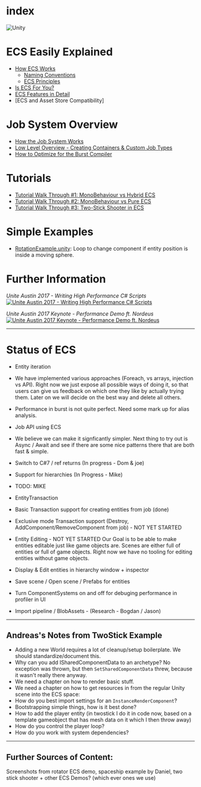 # index

![Unity](https://unity3d.com/files/images/ogimg.jpg?1)
# ECS Easily Explained

* [How ECS Works](content/getting_started.md)
    * [Naming Conventions](content/ecs_concepts.md)
    * [ECS Principles](content/ecs_principles_and_vision.md)
* [Is ECS For You?](content/is_ecs_for_you.md)
* [ECS Features in Detail](content/ecs_in_detail.md)
* [ECS and Asset Store Compatibility]

# Job System Overview

* [How the Job System Works](content/job_system.md)
* [Low Level Overview - Creating Containers & Custom Job Types](content/custom_job_types.md)
* [How to Optimize for the Burst Compiler](content/burst_optimization.md)

# Tutorials

* [Tutorial Walk Through #1: MonoBehaviour vs Hybrid ECS](content/tutorial_1.md)
* [Tutorial Walk Through #2: MonoBehaviour vs Pure ECS](content/tutorial_2.md)
* [Tutorial Walk Through #3: Two-Stick Shooter in ECS](content/tutorial_3.md)

# Simple Examples

* [RotationExample.unity](content/rotation_example.md): Loop to change component if entity position is inside a moving sphere.

# Further Information

*Unite Austin 2017 - Writing High Performance C# Scripts*
[![Unite Austin 2017 - Writing High Performance C# Scripts](http://img.youtube.com/vi/tGmnZdY5Y-E/0.jpg)](http://www.youtube.com/watch?v=tGmnZdY5Y-E)

*Unite Austin 2017 Keynote - Performance Demo ft. Nordeus*
[![Unite Austin 2017 Keynote - Performance Demo ft. Nordeus](http://img.youtube.com/vi/0969LalB7vw/0.jpg)](http://www.youtube.com/watch?v=0969LalB7vw)

---

# Status of ECS

* Entity iteration
* We have implemented various approaches (Foreach, vs arrays, injection vs API). Right now we just expose all possible ways of doing it, so that users can give us feedback on which one they like by actually trying them. Later on we will decide on the best way and delete all others.
* Performance in burst is not quite perfect. Need some mark up for alias analysis.

* Job API using ECS
* We believe we can make it signficantly simpler. Next thing to try out is Async / Await and see if there are some nice patterns there that are both fast & simple.

* Switch to C#7 / ref returns (In progress - Dom & joe)

* Support for hierarchies (In Progress - Mike)
* TODO: MIKE

* EntityTransaction
* Basic Transaction support for creating entities from job (done)
* Exclusive mode Transaction support (Destroy, AddComponent/RemoveComponent from job) - NOT YET STARTED
* Entity Editing - NOT YET STARTED
Our Goal is to be able to make entities editable just like game objects are. Scenes are either full of entities or full of game objects. Right now we have no tooling for  editing entities without game objects.
* Display & Edit entities in hierarchy window + inspector
* Save scene / Open scene / Prefabs for entities
* Turn ComponentSystems on and off for debuging performance in profiler in UI

* Import pipeline / BlobAssets - (Research - Bogdan / Jason)


---

## Andreas's Notes from TwoStick Example

- Adding a new World requires a lot of cleanup/setup boilerplate. We should standardize/document this.
- Why can you add ISharedComponentData to an archetype? No exception was thrown, but then `SetSharedComponentData` threw, because it wasn't really there anyway.
- We need a chapter on how to render basic stuff.
- We need a chapter on how to get resources in from the regular Unity scene into the ECS space:
- How do you best import settings for an `InstanceRenderComponent`?
- Bootstrapping simple things, how is it best done?
- How to add the player entity (in twostick I do it in code now, based on a template gameobject that has mesh data on it which I then throw away)
- How do you control the player loop?
- How do you work with system dependencies?

---

## Further Sources of Content:

Screenshots from rotator ECS demo, spaceship example by Daniel, two stick shooter + other ECS Demos? (which ever ones we use)
